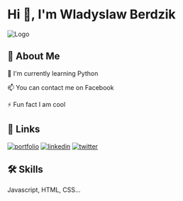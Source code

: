 
# Hi 👋, I'm Wladyslaw Berdzik




![Logo]([https://dev-to-uploads.s3.amazonaws.com/uploads/articles/th5xamgrr6se0x5ro4g6.png](https://github.com/WladekW/wladekw/blob/main/Simply%20the%20best.png))


## 🚀 About Me

🧠 I'm currently learning Python

📫 You can contact me on Facebook

⚡️ Fun fact I am cool


## 🔗 Links
[![portfolio](https://img.shields.io/badge/my_portfolio-000?style=for-the-badge&logo=ko-fi&logoColor=white)](https://katherineoelsner.com/)
[![linkedin](https://img.shields.io/badge/linkedin-0A66C2?style=for-the-badge&logo=linkedin&logoColor=white)](https://www.linkedin.com/)
[![twitter](https://img.shields.io/badge/twitter-1DA1F2?style=for-the-badge&logo=twitter&logoColor=white)](https://twitter.com/)


## 🛠 Skills
Javascript, HTML, CSS...


